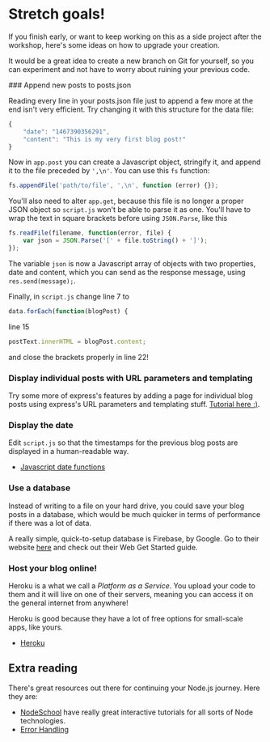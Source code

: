 # Stretch goals!

If you finish early, or want to keep working on this as a side project after the workshop, here's some ideas on how to upgrade your creation.

It would be a great idea to create a new branch on Git for yourself, so you can experiment and not have to worry about ruining your previous code.

### Append new posts to posts.json

Reading every line in your posts.json file just to append a few more at the end isn't very efficient. Try changing it with this structure for the data file:

```js
{
    "date": "1467390356291",
    "content": "This is my very first blog post!"
}
```

Now in `app.post` you can create a Javascript object, stringify it, and append it to the file preceded by `',\n'`. You can use this `fs` function:

```js
fs.appendFile('path/to/file', ',\n', function (error) {});
```

You'll also need to alter `app.get`, because this file is no longer a proper JSON object so `script.js` won't be able to parse it as one. You'll have to wrap the text in square brackets before using `JSON.Parse`, like this

```js
fs.readFile(filename, function(error, file) {
    var json = JSON.Parse('[' + file.toString() + ']');
});
```
The variable `json` is now a Javascript array of objects with two properties, date and content, which you can send as the response message, using `res.send(message);`.

Finally, in `script.js` change line 7 to

```js
data.forEach(function(blogPost) {
```

line 15

```js
postText.innerHTML = blogPost.content;
```

and close the brackets properly in line 22!

### Display individual posts with URL parameters and templating

Try some more of express's features by adding a page for individual blog posts using express's URL
parameters and templating stuff. [Tutorial here :)](extension-templating.md).

### Display the date
 Edit `script.js` so that the timestamps for the previous blog posts are displayed in a human-readable way.

 * [Javascript date functions](http://www.w3schools.com/jsref/jsref_obj_date.asp)


### Use a database
Instead of writing to a file on your hard drive, you could save your blog posts in a database, which would be much quicker in terms of performance if there was a lot of data.

A really simple, quick-to-setup database is Firebase, by Google.  Go to their website [here](https://firebase.google.com/docs/) and check out their Web Get Started guide.

### Host your blog online!
Heroku is a what we call a *Platform as a Service*.  You upload your code to them and it will live on one of their servers, meaning you can access it on the general internet from anywhere!

Heroku is good because they have a lot of free options for small-scale apps, like yours.

* [Heroku](https://www.heroku.com/platform)

## Extra reading
There's great resources out there for continuing your Node.js journey.  Here they are:

* [NodeSchool](nodeschool.io) have really great interactive tutorials for all sorts of Node technologies.
* [Error Handling](http://thenodeway.io/posts/understanding-error-first-callbacks/)
